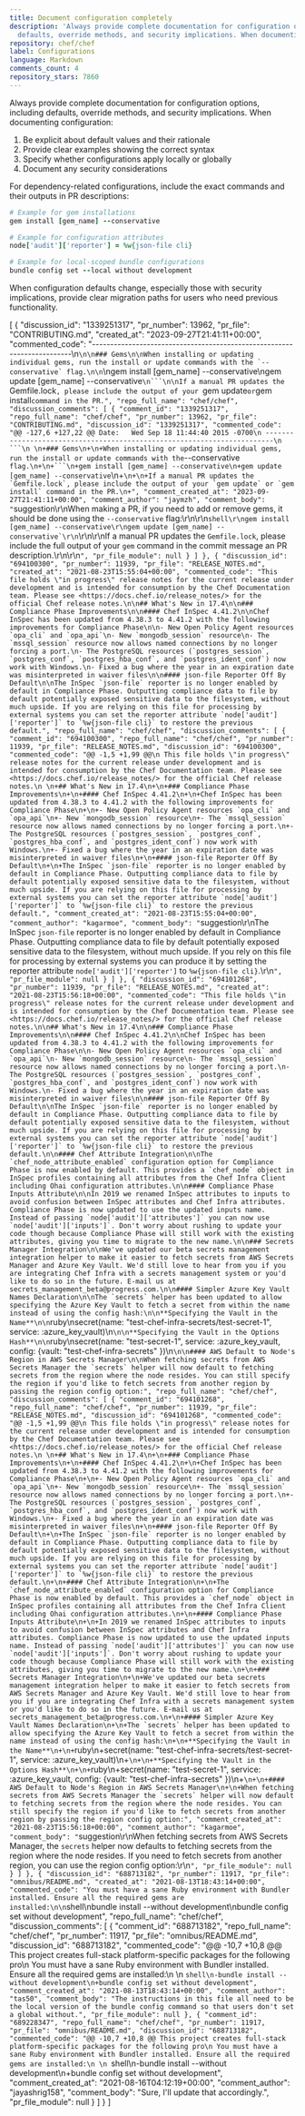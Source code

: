 ```yaml
---
title: Document configuration completely
description: 'Always provide complete documentation for configuration options, including
  defaults, override methods, and security implications. When documenting configuration:'
repository: chef/chef
label: Configurations
language: Markdown
comments_count: 4
repository_stars: 7860
---
```


Always provide complete documentation for configuration options, including defaults, override methods, and security implications. When documenting configuration:

1. Be explicit about default values and their rationale
2. Provide clear examples showing the correct syntax
3. Specify whether configurations apply locally or globally
4. Document any security considerations

For dependency-related configurations, include the exact commands and their outputs in PR descriptions:

```ruby
# Example for gem installations
gem install [gem_name] --conservative

# Example for configuration attributes
node['audit']['reporter'] = %w{json-file cli}

# Example for local-scoped bundle configurations
bundle config set --local without development
```

When configuration defaults change, especially those with security implications, provide clear migration paths for users who need previous functionality.


[
  {
    "discussion_id": "1339251317",
    "pr_number": 13962,
    "pr_file": "CONTRIBUTING.md",
    "created_at": "2023-09-27T21:41:11+00:00",
    "commented_code": "------------------------------------------------------------------------\n```\n\n### Gems\n\nWhen installing or updating individual gems, run the install or update commands with the `--conservative` flag.\n\n```\ngem install [gem_name] --conservative\ngem update [gem_name] --conservative`\n```\n\nIf a manual PR updates the `Gemfile.lock`, please include the output of your `gem update` or `gem install` command in the PR.",
    "repo_full_name": "chef/chef",
    "discussion_comments": [
      {
        "comment_id": "1339251317",
        "repo_full_name": "chef/chef",
        "pr_number": 13962,
        "pr_file": "CONTRIBUTING.md",
        "discussion_id": "1339251317",
        "commented_code": "@@ -127,6 +127,22 @@ Date:   Wed Sep 18 11:44:40 2015 -0700\n ------------------------------------------------------------------------\n ```\n \n+### Gems\n+\n+When installing or updating individual gems, run the install or update commands with the `--conservative` flag.\n+\n+```\n+gem install [gem_name] --conservative\n+gem update [gem_name] --conservative`\n+```\n+\n+If a manual PR updates the `Gemfile.lock`, please include the output of your `gem update` or `gem install` command in the PR.\n+",
        "comment_created_at": "2023-09-27T21:41:11+00:00",
        "comment_author": "jaymzh",
        "comment_body": "```suggestion\r\nWhen making a PR, if you need to add or remove gems, it should be done using the `--conservative` flag:\r\n\r\n```shell\r\ngem install [gem_name] --conservative\r\ngem update [gem_name] --conservative`\r\n```\r\n\r\nIf a manual PR updates the `Gemfile.lock`, please include the full output of your `gem` command in the commit message an PR description.\r\n\r\n```",
        "pr_file_module": null
      }
    ]
  },
  {
    "discussion_id": "694100300",
    "pr_number": 11939,
    "pr_file": "RELEASE_NOTES.md",
    "created_at": "2021-08-23T15:55:04+00:00",
    "commented_code": "This file holds \"in progress\" release notes for the current release under development and is intended for consumption by the Chef Documentation team. Please see <https://docs.chef.io/release_notes/> for the official Chef release notes.\n\n## What's New in 17.4\n\n### Compliance Phase Improvements\n\n#### Chef InSpec 4.41.2\n\nChef InSpec has been updated from 4.38.3 to 4.41.2 with the following improvements for Compliance Phase\n\n- New Open Policy Agent resources `opa_cli` and `opa_api`\n- New `mongodb_session` resource\n- The `mssql_session` resource now allows named connections by no longer forcing a port.\n- The PostgreSQL resources (`postgres_session`, `postgres_conf`, `postgres_hba_conf`, and `postgres_ident_conf`) now work with Windows.\n- Fixed a bug where the year in an expiration date was misinterpreted in waiver files\n\n#### json-file Reporter Off By Default\n\nThe InSpec `json-file` reporter is no longer enabled by default in Compliance Phase. Outputting compliance data to file by default potentially exposed sensitive data to the filesystem, without much upside. If you are relying on this file for processing by external systems you can set the reporter attribute `node['audit']['reporter']` to `%w{json-file cli}` to restore the previous default.",
    "repo_full_name": "chef/chef",
    "discussion_comments": [
      {
        "comment_id": "694100300",
        "repo_full_name": "chef/chef",
        "pr_number": 11939,
        "pr_file": "RELEASE_NOTES.md",
        "discussion_id": "694100300",
        "commented_code": "@@ -1,5 +1,99 @@\n This file holds \"in progress\" release notes for the current release under development and is intended for consumption by the Chef Documentation team. Please see <https://docs.chef.io/release_notes/> for the official Chef release notes.\n \n+## What's New in 17.4\n+\n+### Compliance Phase Improvements\n+\n+#### Chef InSpec 4.41.2\n+\n+Chef InSpec has been updated from 4.38.3 to 4.41.2 with the following improvements for Compliance Phase\n+\n+- New Open Policy Agent resources `opa_cli` and `opa_api`\n+- New `mongodb_session` resource\n+- The `mssql_session` resource now allows named connections by no longer forcing a port.\n+- The PostgreSQL resources (`postgres_session`, `postgres_conf`, `postgres_hba_conf`, and `postgres_ident_conf`) now work with Windows.\n+- Fixed a bug where the year in an expiration date was misinterpreted in waiver files\n+\n+#### json-file Reporter Off By Default\n+\n+The InSpec `json-file` reporter is no longer enabled by default in Compliance Phase. Outputting compliance data to file by default potentially exposed sensitive data to the filesystem, without much upside. If you are relying on this file for processing by external systems you can set the reporter attribute `node['audit']['reporter']` to `%w{json-file cli}` to restore the previous default.",
        "comment_created_at": "2021-08-23T15:55:04+00:00",
        "comment_author": "kagarmoe",
        "comment_body": "```suggestion\r\nThe InSpec `json-file` reporter is no longer enabled by default in Compliance Phase. Outputting compliance data to file by default potentially exposed sensitive data to the filesystem, without much upside. If you rely on this file for processing by external systems you can produce it by setting the reporter attribute `node['audit']['reporter']` to `%w{json-file cli}`.\r\n```",
        "pr_file_module": null
      }
    ]
  },
  {
    "discussion_id": "694101268",
    "pr_number": 11939,
    "pr_file": "RELEASE_NOTES.md",
    "created_at": "2021-08-23T15:56:18+00:00",
    "commented_code": "This file holds \"in progress\" release notes for the current release under development and is intended for consumption by the Chef Documentation team. Please see <https://docs.chef.io/release_notes/> for the official Chef release notes.\n\n## What's New in 17.4\n\n### Compliance Phase Improvements\n\n#### Chef InSpec 4.41.2\n\nChef InSpec has been updated from 4.38.3 to 4.41.2 with the following improvements for Compliance Phase\n\n- New Open Policy Agent resources `opa_cli` and `opa_api`\n- New `mongodb_session` resource\n- The `mssql_session` resource now allows named connections by no longer forcing a port.\n- The PostgreSQL resources (`postgres_session`, `postgres_conf`, `postgres_hba_conf`, and `postgres_ident_conf`) now work with Windows.\n- Fixed a bug where the year in an expiration date was misinterpreted in waiver files\n\n#### json-file Reporter Off By Default\n\nThe InSpec `json-file` reporter is no longer enabled by default in Compliance Phase. Outputting compliance data to file by default potentially exposed sensitive data to the filesystem, without much upside. If you are relying on this file for processing by external systems you can set the reporter attribute `node['audit']['reporter']` to `%w{json-file cli}` to restore the previous default.\n\n#### Chef Attribute Integration\n\nThe `chef_node_attribute_enabled` configuration option for Compliance Phase is now enabled by default. This provides a `chef_node` object in InSpec profiles containing all attributes from the Chef Infra Client including Ohai configuration attributes.\n\n#### Compliance Phase Inputs Attribute\n\nIn 2019 we renamed InSpec attributes to inputs to avoid confusion between InSpec attributes and Chef Infra attributes. Compliance Phase is now updated to use the updated inputs name. Instead of passing `node['audit']['attributes']` you can now use `node['audit']['inputs']`. Don't worry about rushing to update your code though because Compliance Phase will still work with the existing attributes, giving you time to migrate to the new name.\n\n### Secrets Manager Integration\n\nWe've updated our beta secrets management integration helper to make it easier to fetch secrets from AWS Secrets Manager and Azure Key Vault. We'd still love to hear from you if you are integrating Chef Infra with a secrets management system or you'd like to do so in the future. E-mail us at secrets_management_beta@progress.com.\n\n#### Simpler Azure Key Vault Names Declaration\n\nThe `secrets` helper has been updated to allow specifying the Azure Key Vault to fetch a secret from within the name instead of using the config hash:\n\n**Specifying the Vault in the Name**\n\n```ruby\nsecret(name: \"test-chef-infra-secrets/test-secret-1\", service: :azure_key_vault)\n```\n\n**Specifying the Vault in the Options Hash**\n\n```ruby\nsecret(name: \"test-secret-1\", service: :azure_key_vault, config: {vault: \"test-chef-infra-secrets\" })\n```\n\n#### AWS Default to Node's Region in AWS Secrets Manager\n\nWhen fetching secrets from AWS Secrets Manager the `secrets` helper will now default to fetching secrets from the region where the node resides. You can still specify the region if you'd like to fetch secrets from another region by passing the region config option:",
    "repo_full_name": "chef/chef",
    "discussion_comments": [
      {
        "comment_id": "694101268",
        "repo_full_name": "chef/chef",
        "pr_number": 11939,
        "pr_file": "RELEASE_NOTES.md",
        "discussion_id": "694101268",
        "commented_code": "@@ -1,5 +1,99 @@\n This file holds \"in progress\" release notes for the current release under development and is intended for consumption by the Chef Documentation team. Please see <https://docs.chef.io/release_notes/> for the official Chef release notes.\n \n+## What's New in 17.4\n+\n+### Compliance Phase Improvements\n+\n+#### Chef InSpec 4.41.2\n+\n+Chef InSpec has been updated from 4.38.3 to 4.41.2 with the following improvements for Compliance Phase\n+\n+- New Open Policy Agent resources `opa_cli` and `opa_api`\n+- New `mongodb_session` resource\n+- The `mssql_session` resource now allows named connections by no longer forcing a port.\n+- The PostgreSQL resources (`postgres_session`, `postgres_conf`, `postgres_hba_conf`, and `postgres_ident_conf`) now work with Windows.\n+- Fixed a bug where the year in an expiration date was misinterpreted in waiver files\n+\n+#### json-file Reporter Off By Default\n+\n+The InSpec `json-file` reporter is no longer enabled by default in Compliance Phase. Outputting compliance data to file by default potentially exposed sensitive data to the filesystem, without much upside. If you are relying on this file for processing by external systems you can set the reporter attribute `node['audit']['reporter']` to `%w{json-file cli}` to restore the previous default.\n+\n+#### Chef Attribute Integration\n+\n+The `chef_node_attribute_enabled` configuration option for Compliance Phase is now enabled by default. This provides a `chef_node` object in InSpec profiles containing all attributes from the Chef Infra Client including Ohai configuration attributes.\n+\n+#### Compliance Phase Inputs Attribute\n+\n+In 2019 we renamed InSpec attributes to inputs to avoid confusion between InSpec attributes and Chef Infra attributes. Compliance Phase is now updated to use the updated inputs name. Instead of passing `node['audit']['attributes']` you can now use `node['audit']['inputs']`. Don't worry about rushing to update your code though because Compliance Phase will still work with the existing attributes, giving you time to migrate to the new name.\n+\n+### Secrets Manager Integration\n+\n+We've updated our beta secrets management integration helper to make it easier to fetch secrets from AWS Secrets Manager and Azure Key Vault. We'd still love to hear from you if you are integrating Chef Infra with a secrets management system or you'd like to do so in the future. E-mail us at secrets_management_beta@progress.com.\n+\n+#### Simpler Azure Key Vault Names Declaration\n+\n+The `secrets` helper has been updated to allow specifying the Azure Key Vault to fetch a secret from within the name instead of using the config hash:\n+\n+**Specifying the Vault in the Name**\n+\n+```ruby\n+secret(name: \"test-chef-infra-secrets/test-secret-1\", service: :azure_key_vault)\n+```\n+\n+**Specifying the Vault in the Options Hash**\n+\n+```ruby\n+secret(name: \"test-secret-1\", service: :azure_key_vault, config: {vault: \"test-chef-infra-secrets\" })\n+```\n+\n+#### AWS Default to Node's Region in AWS Secrets Manager\n+\n+When fetching secrets from AWS Secrets Manager the `secrets` helper will now default to fetching secrets from the region where the node resides. You can still specify the region if you'd like to fetch secrets from another region by passing the region config option:",
        "comment_created_at": "2021-08-23T15:56:18+00:00",
        "comment_author": "kagarmoe",
        "comment_body": "```suggestion\r\nWhen fetching secrets from AWS Secrets Manager, the `secrets` helper now defaults to fetching secrets from the region where the node resides. If you need to fetch secrets from another region, you can use the region config option:\r\n```",
        "pr_file_module": null
      }
    ]
  },
  {
    "discussion_id": "688713182",
    "pr_number": 11917,
    "pr_file": "omnibus/README.md",
    "created_at": "2021-08-13T18:43:14+00:00",
    "commented_code": "You must have a sane Ruby environment with Bundler installed. Ensure all the required gems are installed:\n\n```shell\nbundle install --without development\nbundle config set without development",
    "repo_full_name": "chef/chef",
    "discussion_comments": [
      {
        "comment_id": "688713182",
        "repo_full_name": "chef/chef",
        "pr_number": 11917,
        "pr_file": "omnibus/README.md",
        "discussion_id": "688713182",
        "commented_code": "@@ -10,7 +10,8 @@ This project creates full-stack platform-specific packages for the following pro\n You must have a sane Ruby environment with Bundler installed. Ensure all the required gems are installed:\n \n ```shell\n-bundle install --without development\n+bundle config set without development",
        "comment_created_at": "2021-08-13T18:43:14+00:00",
        "comment_author": "tas50",
        "comment_body": "The instructions in this file all need to be the local version of the bundle config command so that users don't set a global without.",
        "pr_file_module": null
      },
      {
        "comment_id": "689228347",
        "repo_full_name": "chef/chef",
        "pr_number": 11917,
        "pr_file": "omnibus/README.md",
        "discussion_id": "688713182",
        "commented_code": "@@ -10,7 +10,8 @@ This project creates full-stack platform-specific packages for the following pro\n You must have a sane Ruby environment with Bundler installed. Ensure all the required gems are installed:\n \n ```shell\n-bundle install --without development\n+bundle config set without development",
        "comment_created_at": "2021-08-16T04:12:19+00:00",
        "comment_author": "jayashrig158",
        "comment_body": "Sure, I'll update that accordingly.",
        "pr_file_module": null
      }
    ]
  }
]
